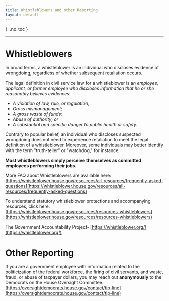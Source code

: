 ```yaml
---
title: Whistleblowers and other Reporting
layout: default
---
```


{: .no_toc }

---
# Whistleblowers

In broad terms, a whistleblower is an individual who discloses evidence of wrongdoing, regardless of whether subsequent retaliation occurs.

The legal definition in civil service law for a whistleblower is a*n employee, applicant, or former employee who discloses information that he or she reasonably believes evidences*:

- *A violation of law, rule, or regulation;*
- *Gross mismanagement;*
- *A gross waste of funds;*
- *Abuse of authority; or*
- *A substantial and sp*e*cific danger to public health or safety.*

Contrary to popular belief, an individual who discloses suspected wrongdoing does not need to experience retaliation to meet the legal definition of a whistleblower. Moreover, some individuals may better identify with the term "truth-teller" or "watchdog," for instance.

**Most whistleblowers simply perceive themselves as committed employees performing their jobs.**

More FAQ about Whistleblowers are available here: [https://whistleblower.house.gov/resources/all-resources/frequently-asked-questions](https://whistleblower.house.gov/resources/all-resources/frequently-asked-questions)

To understand statutory whistleblower protections and accompanying resources, click here: [https://whistleblower.house.gov/resources/resources-whistleblowers](https://whistleblower.house.gov/resources/resources-whistleblowers)

The Government Accountability Project- [https://whistleblower.org/](https://whistleblower.org/)

# Other Reporting

If you are a government employee with information related to the politicization of the federal workforce, the firing of civil servants, and waste, fraud, or abuse of taxpayer dollars, you may reach out **anonymously** to the Democrats on the House Oversight Committee.  [https://oversightdemocrats.house.gov/contact/tip-line](https://oversightdemocrats.house.gov/contact/tip-line)
